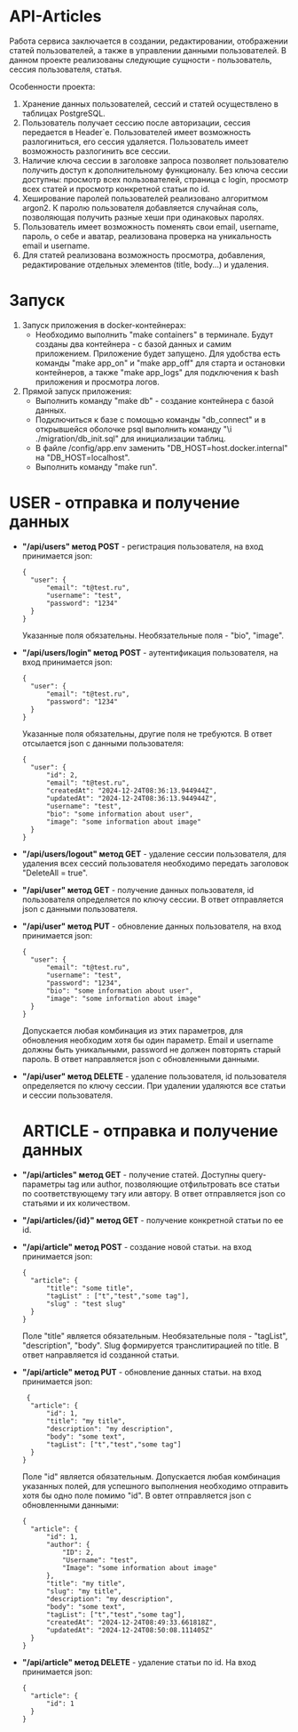 # API-Articles

Работа сервиса заключается в создании, редактировании, отображении статей пользователей, а также в управлении данными пользователей.
В данном проекте реализованы следующие сущности - пользователь, сессия пользователя, статья.

Особенности проекта:
1. Хранение данных пользователей, сессий и статей осуществлено в таблицах PostgreSQL.
2. Пользователь получает сессию после авторизации, сессия передается в Header`е. Пользователей имеет возможность разлогиниться, его сессия удаляется. Пользователь имеет возможность разлогинить все сессии.
3. Наличие ключа сессии в заголовке запроса позволяет пользователю получить доступ к дополнительному функционалу. Без ключа сессии доступны: просмотр всех пользователей, страница с login, просмотр всех статей и просмотр конкретной статьи по id. 
4. Хеширование паролей пользователей реализовано алгоритмом argon2. К паролю пользователя добавляется случайная соль, позволяющая получить разные хеши при одинаковых паролях.
5. Пользователь имеет возможность поменять свои email, username, пароль, о себе и аватар, реализована проверка на уникальность email и username.
6. Для статей реализована возможность просмотра, добавления, редактирование отдельных элементов (title, body...) и удаления.

# Запуск
1. Запуск приложения в docker-контейнерах:
   * Необходимо выполнить "make containers" в терминале. Будут созданы два контейнера - с базой данных и самим приложением.
     Приложение будет запущено. Для удобства есть команды "make app_on" и "make app_off" для старта и остановки контейнеров, а также "make app_logs" для подключения к bash приложения и просмотра логов.
2. Прямой запуск приложения:
   * Выполнить команду "make db" - создание контейнера с базой данных.
   * Подключиться к базе с помощью команды "db_connect" и в открывшейся оболочке psql выполнить команду "\i ./migration/db_init.sql" для инициализации таблиц.
   * В файле /config/app.env заменить "DB_HOST=host.docker.internal" на "DB_HOST=localhost".
   * Выполнить команду "make run".
  
# USER - отправка и получение данных

* **"/api/users" метод POST** - регистрация пользователя, на вход принимается json:
  ```
  {
    "user": {
        "email": "t@test.ru",
        "username": "test",
        "password": "1234"
    }
  }
  ```

  Указанные поля обязательны. Необязательные поля - "bio", "image".

* **"/api/users/login" метод POST** - аутентификация пользователя, на вход принимается json:
  ```
  {
    "user": {
        "email": "t@test.ru",
        "password": "1234"
    }
  }
  ```

  Указанные поля обязательны, другие поля не требуются. В ответ отсылается json с данными пользователя:

  ```
  {
    "user": {
        "id": 2,
        "email": "t@test.ru",
        "createdAt": "2024-12-24T08:36:13.944944Z",
        "updatedAt": "2024-12-24T08:36:13.944944Z",
        "username": "test",
        "bio": "some information about user",
        "image": "some information about image"
    }
  }
  ```

* **"/api/users/logout" метод GET** - удаление сессии пользователя, для удаления всех сессий пользователя необходимо передать заголовок "DeleteAll = true".
* **"/api/user" метод GET** - получение данных пользователя, id пользователя определяется по ключу сессии. В ответ отправляется json с данными пользователя.
* **"/api/user" метод PUT** - обновление данных пользователя, на вход принимается json:

  ```
  {
    "user": {
        "email": "t@test.ru",
        "username": "test",
        "password": "1234",
        "bio": "some information about user",
        "image": "some information about image"
    }
  }
  ```

  Допускается любая комбинация из этих параметров, для обновления необходим хотя бы один параметр. Email и username должны быть уникальными, password не должен повторять старый пароль.
  В ответ направляется json с обновленными данными.

* **"/api/user" метод DELETE** - удаление пользователя, id пользователя определяется по ключу сессии. При удалении удаляются все статьи и сессии пользователя.
 
  # ARTICLE - отправка и получение данных

* **"/api/articles" метод GET** - получение статей. Доступны query-параметры tag или author, позволяющие отфильтровать все статьи по соответствующему тэгу или автору. В ответ отправляется json со статьями и их количеством.
* **"/api/articles/{id}" метод GET** - получение конкретной статьи по ее id.
* **"/api/article" метод POST** - создание новой статьи. на вход принимается json:

  ```
  {
    "article": {
        "title": "some title",
        "tagList" : ["t","test","some tag"],
        "slug" : "test slug"
    }
  }
  ```

  Поле "title" является обязательным. Необязательные поля - "tagList", "description", "body". Slug формируется транслитирацией по title.
  В ответ направляется id созданной статьи.

* **"/api/article" метод PUT** - обновление данных статьи. на вход принимается json:

  ```
   {
    "article": {
        "id": 1,
        "title": "my title",
        "description": "my description",
        "body": "some text",
        "tagList": ["t","test","some tag"]
    }
  }
  ```

  Поле "id" является обязательным. Допускается любая комбинация указанных полей, для успешного выполнения необходимо отправить хотя бы одно поле помимо "id".
  В овтет отправляется json с обновленными данными:
  
  ```
  {
    "article": {
        "id": 1,
        "author": {
            "ID": 2,
            "Username": "test",
            "Image": "some information about image"
        },
        "title": "my title",
        "slug": "my title",
        "description": "my description",
        "body": "some text",
        "tagList": ["t","test","some tag"],
        "createdAt": "2024-12-24T08:49:33.661818Z",
        "updatedAt": "2024-12-24T08:50:08.111405Z"
    }
  }
  ```

* **"/api/article" метод DELETE** - удаление статьи по id. На вход принимается json:
 
  ```
  {
    "article": {
        "id": 1
    }
  }
  ```
  



